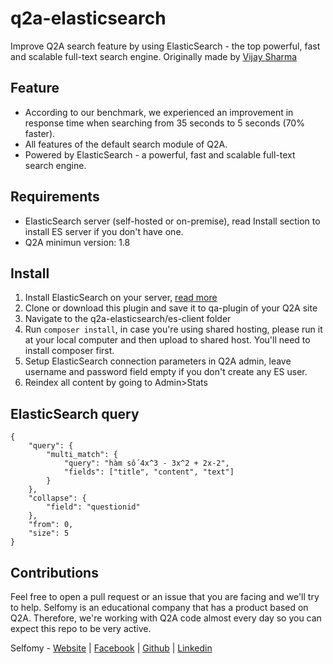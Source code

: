 # q2a-elasticsearch
Improve Q2A search feature by using ElasticSearch - the top powerful, fast and scalable full-text search engine.
Originally made by [Vijay Sharma](https://github.com/vijsha79/q2a-elasticsearch)

## Feature
- According to our benchmark, we experienced an improvement in response time when searching from 35 seconds to 5 seconds (70% faster).
- All features of the default search module of Q2A. 
- Powered by ElasticSearch - a powerful, fast and scalable full-text search engine. 

## Requirements
- ElasticSearch server (self-hosted or on-premise), read Install section to install ES server if you don't have one. 
- Q2A minimun version: 1.8

## Install
1. Install ElasticSearch on your server, [read more](https://www.elastic.co/guide/en/elasticsearch/reference/current/install-elasticsearch.html)
2. Clone or download this plugin and save it to qa-plugin of your Q2A site
3. Navigate to the q2a-elasticsearch/es-client folder
4. Run ```composer install```, in case you're using shared hosting, please run it at your local computer and then upload to shared host. You'll need to install composer first.
3. Setup ElasticSearch connection parameters in Q2A admin, leave username and password field empty if you don't create any ES user. 
4. Reindex all content by going to Admin>Stats

## ElasticSearch query
```
{
    "query": {
        "multi_match": {
            "query": "hàm số 4x^3 - 3x^2 + 2x-2",
            "fields": ["title", "content", "text"]
        }
    },
    "collapse": {
        "field": "questionid"
    },
    "from": 0,
    "size": 5
}
```

## Contributions
Feel free to open a pull request or an issue that you are facing and we'll try to help.
Selfomy is an educational company that has a product based on Q2A. Therefore, we're working with Q2A code almost every day so you can expect this repo to be very active.

Selfomy - [Website](https://selfomy.com) | [Facebook](https://facebook.com/selfomy) | [Github](https://github.com/selfomy) | [Linkedin](https://www.linkedin.com/company/selfomy)
